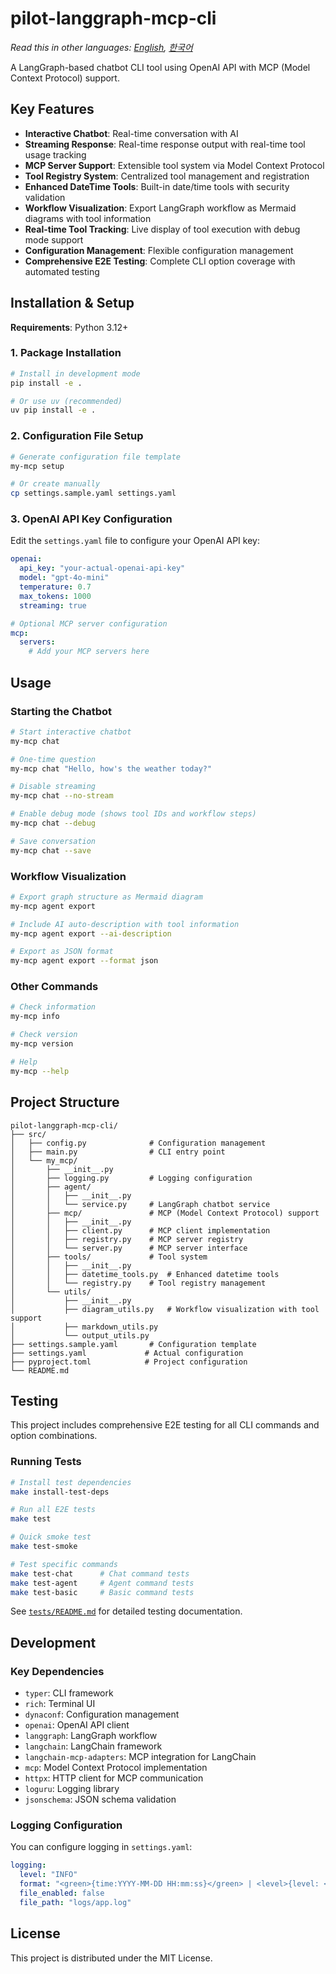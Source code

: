# pilot-langgraph-mcp-cli

*Read this in other languages: [English](README.md), [한국어](README.ko.md)*

A LangGraph-based chatbot CLI tool using OpenAI API with MCP (Model Context Protocol) support.

## Key Features

- **Interactive Chatbot**: Real-time conversation with AI
- **Streaming Response**: Real-time response output with real-time tool usage tracking
- **MCP Server Support**: Extensible tool system via Model Context Protocol
- **Tool Registry System**: Centralized tool management and registration
- **Enhanced DateTime Tools**: Built-in date/time tools with security validation
- **Workflow Visualization**: Export LangGraph workflow as Mermaid diagrams with tool information
- **Real-time Tool Tracking**: Live display of tool execution with debug mode support
- **Configuration Management**: Flexible configuration management
- **Comprehensive E2E Testing**: Complete CLI option coverage with automated testing

## Installation & Setup

**Requirements**: Python 3.12+

### 1. Package Installation

```bash
# Install in development mode
pip install -e .

# Or use uv (recommended)
uv pip install -e .
```

### 2. Configuration File Setup

```bash
# Generate configuration file template
my-mcp setup

# Or create manually
cp settings.sample.yaml settings.yaml
```

### 3. OpenAI API Key Configuration

Edit the `settings.yaml` file to configure your OpenAI API key:

```yaml
openai:
  api_key: "your-actual-openai-api-key"
  model: "gpt-4o-mini"
  temperature: 0.7
  max_tokens: 1000
  streaming: true

# Optional MCP server configuration
mcp:
  servers:
    # Add your MCP servers here
```

## Usage

### Starting the Chatbot

```bash
# Start interactive chatbot
my-mcp chat

# One-time question
my-mcp chat "Hello, how's the weather today?"

# Disable streaming
my-mcp chat --no-stream

# Enable debug mode (shows tool IDs and workflow steps)
my-mcp chat --debug

# Save conversation
my-mcp chat --save
```

### Workflow Visualization

```bash
# Export graph structure as Mermaid diagram
my-mcp agent export

# Include AI auto-description with tool information
my-mcp agent export --ai-description

# Export as JSON format
my-mcp agent export --format json
```

### Other Commands

```bash
# Check information
my-mcp info

# Check version
my-mcp version

# Help
my-mcp --help
```

## Project Structure

```
pilot-langgraph-mcp-cli/
├── src/
│   ├── config.py              # Configuration management
│   ├── main.py                # CLI entry point
│   └── my_mcp/
│       ├── __init__.py
│       ├── logging.py         # Logging configuration
│       ├── agent/
│       │   ├── __init__.py
│       │   └── service.py     # LangGraph chatbot service
│       ├── mcp/               # MCP (Model Context Protocol) support
│       │   ├── __init__.py
│       │   ├── client.py      # MCP client implementation
│       │   ├── registry.py    # MCP server registry
│       │   └── server.py      # MCP server interface
│       ├── tools/             # Tool system
│       │   ├── __init__.py
│       │   ├── datetime_tools.py  # Enhanced datetime tools
│       │   └── registry.py    # Tool registry management
│       └── utils/
│           ├── __init__.py
│           ├── diagram_utils.py   # Workflow visualization with tool support
│           ├── markdown_utils.py
│           └── output_utils.py
├── settings.sample.yaml       # Configuration template
├── settings.yaml             # Actual configuration
├── pyproject.toml            # Project configuration
└── README.md
```

## Testing

This project includes comprehensive E2E testing for all CLI commands and option combinations.

### Running Tests

```bash
# Install test dependencies
make install-test-deps

# Run all E2E tests
make test

# Quick smoke test
make test-smoke

# Test specific commands
make test-chat      # Chat command tests
make test-agent     # Agent command tests
make test-basic     # Basic command tests
```

See [`tests/README.md`](tests/README.md) for detailed testing documentation.

## Development

### Key Dependencies

- `typer`: CLI framework
- `rich`: Terminal UI
- `dynaconf`: Configuration management
- `openai`: OpenAI API client
- `langgraph`: LangGraph workflow
- `langchain`: LangChain framework
- `langchain-mcp-adapters`: MCP integration for LangChain
- `mcp`: Model Context Protocol implementation
- `httpx`: HTTP client for MCP communication
- `loguru`: Logging library
- `jsonschema`: JSON schema validation

### Logging Configuration

You can configure logging in `settings.yaml`:

```yaml
logging:
  level: "INFO"
  format: "<green>{time:YYYY-MM-DD HH:mm:ss}</green> | <level>{level: <8}</level> | <cyan>{name}</cyan> - <level>{message}</level>"
  file_enabled: false
  file_path: "logs/app.log"
```

## License

This project is distributed under the MIT License. 